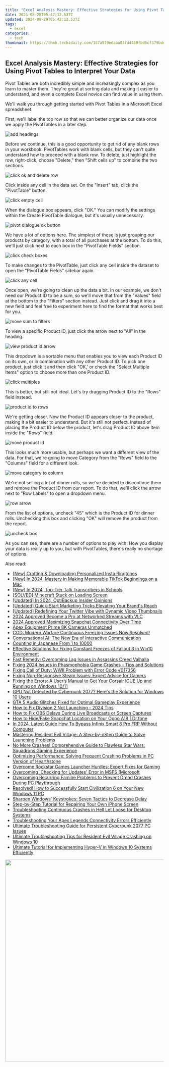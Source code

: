 ```yaml
---
title: "Excel Analysis Mastery: Effective Strategies for Using Pivot Tables to Interpret Your Data"
date: 2024-08-28T05:42:12.537Z
updated: 2024-08-29T05:42:12.537Z
tags:
  - excel
categories:
  - tech
thumbnail: https://thmb.techidaily.com/157a979e6aaa82fd4480fbd5cf379bdea463e7fa26b11cd450cfeeb0ec67e8d3.jpg
---
```


## Excel Analysis Mastery: Effective Strategies for Using Pivot Tables to Interpret Your Data

Pivot Tables are both incredibly simple and increasingly complex as you learn to master them. They're great at sorting data and making it easier to understand, and even a complete Excel novice can find value in using them.

 We'll walk you through getting started with Pivot Tables in a Microsoft Excel spreadsheet.

 First, we'll label the top row so that we can better organize our data once we apply the PivotTables in a later step.

![add headings](https://static1.howtogeekimages.com/wordpress/wp-content/uploads/2020/11/add-heading.png) 

 Before we continue, this is a good opportunity to get rid of any blank rows in your workbook. PivotTables work with blank cells, but they can't quite understand how to proceed with a blank row. To delete, just highlight the row, right-click, choose "Delete," then "Shift cells up" to combine the two sections.

![click ok and delete row](https://static1.howtogeekimages.com/wordpress/wp-content/uploads/2020/11/delete-empty-row.png) 

 Click inside any cell in the data set. On the "Insert" tab, click the "PivotTable" button.

![click empty cell](https://static1.howtogeekimages.com/wordpress/wp-content/uploads/2020/11/cell-click.png) 

 When the dialogue box appears, click "OK." You can modify the settings within the Create PivotTable dialogue, but it's usually unnecessary.

![pivot dialogue ok button](https://static1.howtogeekimages.com/wordpress/wp-content/uploads/2020/11/pivot-dialogue-ok.png) 

 We have a lot of options here. The simplest of these is just grouping our products by category, with a total of all purchases at the bottom. To do this, we'll just click next to each box in the "PivotTable Fields" section.

![click check boxes](https://static1.howtogeekimages.com/wordpress/wp-content/uploads/2020/11/check-boxes.png) 

 To make changes to the PivotTable, just click any cell inside the dataset to open the "PivotTable Fields" sidebar again.

![click any cell](https://static1.howtogeekimages.com/wordpress/wp-content/uploads/2020/11/click-cell.png) 

 Once open, we're going to clean up the data a bit. In our example, we don't need our Product ID to be a sum, so we'll move that from the "Values" field at the bottom to the "Filters" section instead. Just click and drag it into a new field and feel free to experiment here to find the format that works best for you.

![move sum to filters](https://static1.howtogeekimages.com/wordpress/wp-content/uploads/2020/11/sum-to-filters.png) 

 To view a specific Product ID, just click the arrow next to "All" in the heading.

![view product id arrow](https://static1.howtogeekimages.com/wordpress/wp-content/uploads/2020/11/arrow-view-product-id.png) 

 This dropdown is a sortable menu that enables you to view each Product ID on its own, or in combination with any other Product ID. To pick one product, just click it and then click "OK,' or check the "Select Multiple Items" option to choose more than one Product ID.

![click multiples](https://static1.howtogeekimages.com/wordpress/wp-content/uploads/2020/11/click-multiple-ok.png) 

 This is better, but still not ideal. Let's try dragging Product ID to the "Rows" field instead.

![product id to rows](https://static1.howtogeekimages.com/wordpress/wp-content/uploads/2020/11/product-id-to-rows.png) 

 We're getting closer. Now the Product ID appears closer to the product, making it a bit easier to understand. But it's still not perfect. Instead of placing the Product ID below the product, let's drag Product ID above Item inside the "Rows" field.

![move product id](https://static1.howtogeekimages.com/wordpress/wp-content/uploads/2020/11/product-id-move-to-above-item.png) 

 This looks much more usable, but perhaps we want a different view of the data. For that, we're going to move Category from the "Rows" field to the "Columns" field for a different look.

![move category to column](https://static1.howtogeekimages.com/wordpress/wp-content/uploads/2020/11/category-rows-to-column.png) 

 We're not selling a lot of dinner rolls, so we've decided to discontinue them and remove the Product ID from our report. To do that, we'll click the arrow next to "Row Labels" to open a dropdown menu.

![row arrow](https://static1.howtogeekimages.com/wordpress/wp-content/uploads/2020/11/row-labels-arrow2.png) 

 From the list of options, uncheck "45" which is the Product ID for dinner rolls. Unchecking this box and clicking "OK" will remove the product from the report.

![uncheck box](https://static1.howtogeekimages.com/wordpress/wp-content/uploads/2020/11/uncheck-ok1.png) 

 As you can see, there are a number of options to play with. How you display your data is really up to you, but with PivotTables, there's really no shortage of options.

<ins class="adsbygoogle"
     style="display:block"
     data-ad-format="autorelaxed"
     data-ad-client="ca-pub-7571918770474297"
     data-ad-slot="1223367746"></ins>



<ins class="adsbygoogle"
     style="display:block"
     data-ad-client="ca-pub-7571918770474297"
     data-ad-slot="8358498916"
     data-ad-format="auto"
     data-full-width-responsive="true"></ins>

<span class="atpl-alsoreadstyle">Also read:</span>
<div><ul>
<li><a href="https://fox-friendly.techidaily.com/new-crafting-and-downloading-personalized-insta-ringtones/"><u>[New] Crafting & Downloading Personalized Insta Ringtones</u></a></li>
<li><a href="https://tiktok-video-recordings.techidaily.com/new-in-2024-mastery-in-making-memorable-tiktok-beginnings-on-a-mac/"><u>[New] In 2024, Mastery in Making Memorable TikTok Beginnings on a Mac</u></a></li>
<li><a href="https://screen-video-capture.techidaily.com/new-in-2024-top-tier-talk-transcribers-in-schools/"><u>[New] In 2024, Top-Tier Talk Transcribers in Schools</u></a></li>
<li><a href="https://win-blog.techidaily.com/solved-minecraft-stuck-on-loading-screen/"><u>[SOLVED] Minecraft Stuck on Loading Screen</u></a></li>
<li><a href="https://screen-recording.techidaily.com/updated-in-2024-optibackup-insider-opinions/"><u>[Updated] In 2024, OptiBackup Insider Opinions</u></a></li>
<li><a href="https://extra-guidance.techidaily.com/updated-quick-start-marketing-tricks-elevating-your-brands-reach/"><u>[Updated] Quick-Start Marketing Tricks  Elevating Your Brand's Reach</u></a></li>
<li><a href="https://twitter-clips.techidaily.com/updated-redefining-your-twitter-vibe-with-dynamic-video-thumbnails/"><u>[Updated] Redefining Your Twitter Vibe with Dynamic Video Thumbnails</u></a></li>
<li><a href="https://fox-glue.techidaily.com/2024-approved-become-a-pro-at-networked-streams-with-vlc/"><u>2024 Approved  Become a Pro at Networked Streams with VLC</u></a></li>
<li><a href="https://snapchat-videos.techidaily.com/2024-approved-maximizing-snapchat-connectivity-over-time/"><u>2024 Approved  Maximizing Snapchat Connectivity Over Time</u></a></li>
<li><a href="https://fox-http.techidaily.com/apex-equipment-prime-8k-cameras-unmatched/"><u>Apex Equipment  Prime 8K Cameras Unmatched</u></a></li>
<li><a href="https://win-blog.techidaily.com/1723013262746-cod-modern-warfare-continuous-freezing-issues-now-resolved/"><u>COD: Modern Warfare Continuous Freezing Issues Now Resolved!</u></a></li>
<li><a href="https://tech-revival.techidaily.com/conversational-ai-the-new-era-of-interactive-communication/"><u>Conversational AI: The New Era of Interactive Communication</u></a></li>
<li><a href="https://mondly-stories.techidaily.com/counting-in-japanese-from-1-to-10000/"><u>Counting in Japanese From 1 to 10000</u></a></li>
<li><a href="https://win-blog.techidaily.com/effective-solutions-for-fixing-constant-freezes-of-fallout-3-in-win10-environment/"><u>Effective Solutions for Fixing Constant Freezes of Fallout 3 in Win10 Environment</u></a></li>
<li><a href="https://win-blog.techidaily.com/fast-remedy-overcoming-lag-issues-in-assassins-creed-valhalla/"><u>Fast Remedy: Overcoming Lag Issues in Assassins Creed Valhalla</u></a></li>
<li><a href="https://win-blog.techidaily.com/fixing-2024-issues-in-phasmophobia-game-crashes-tips-and-solutions/"><u>Fixing 2024 Issues in Phasmophobia Game Crashes - Tips and Solutions</u></a></li>
<li><a href="https://win-blog.techidaily.com/fixing-call-of-duty-wwii-problem-with-error-code-017356/"><u>Fixing Call of Duty: WWII Problem with Error Code √017356</u></a></li>
<li><a href="https://win-blog.techidaily.com/fixing-non-responsive-steam-issues-expert-advice-for-gamers/"><u>Fixing Non-Responsive Steam Issues: Expert Advice for Gamers</u></a></li>
<li><a href="https://win-blog.techidaily.com/fixing-the-errors-a-users-manual-to-get-your-corsair-icue-up-and-running-on-windows-1011/"><u>Fixing the Errors: A User’s Manual to Get Your Corsair iCUE Up and Running on Windows 10/11</u></a></li>
<li><a href="https://win-blog.techidaily.com/gpu-not-detected-by-cyberpunk-2077-heres-the-solution-for-windows-10-users/"><u>GPU Not Detected by Cyberpunk 2077? Here's the Solution for Windows 10 Users</u></a></li>
<li><a href="https://win-blog.techidaily.com/gta-5-audio-glitches-fixed-for-optimal-gameplay-experience/"><u>GTA 5 Audio Glitches Fixed for Optimal Gameplay Experience</u></a></li>
<li><a href="https://win-blog.techidaily.com/1722999855510-how-to-fix-division-2-not-launching-2024-tips/"><u>How to Fix Division 2 Not Launching - 2024 Tips</u></a></li>
<li><a href="https://win-blog.techidaily.com/how-to-fix-obs-delays-during-live-broadcasts-or-screen-captures/"><u>How to Fix OBS Delays During Live Broadcasts or Screen Captures</u></a></li>
<li><a href="https://location-social.techidaily.com/how-to-hidefake-snapchat-location-on-your-oppo-a18-drfone-by-drfone-virtual-android/"><u>How to Hide/Fake Snapchat Location on Your Oppo A18 | Dr.fone</u></a></li>
<li><a href="https://bypass-frp.techidaily.com/in-2024-latest-guide-how-to-bypass-infinix-smart-8-pro-frp-without-computer-by-drfone-android/"><u>In 2024, Latest Guide How To Bypass Infinix Smart 8 Pro FRP Without Computer</u></a></li>
<li><a href="https://win-blog.techidaily.com/mastering-resident-evil-village-a-step-by-nstep-guide-to-solve-launching-problems/"><u>Mastering Resident Evil Village: A Step-by-nStep Guide to Solve Launching Problems</u></a></li>
<li><a href="https://win-blog.techidaily.com/no-more-crashes-comprehensive-guide-to-flawless-star-wars-squadrons-gaming-experience/"><u>No More Crashes! Comprehensive Guide to Flawless Star Wars: Squadrons Gaming Experience</u></a></li>
<li><a href="https://win-blog.techidaily.com/optimizing-performance-solving-frequent-crashing-problems-in-pc-version-of-hearthstone/"><u>Optimizing Performance: Solving Frequent Crashing Problems in PC Version of Hearthstone</u></a></li>
<li><a href="https://win-blog.techidaily.com/overcome-rockstar-games-launcher-hurdles-expert-fixes-for-gaming/"><u>Overcome Rockstar Games Launcher Hurdles: Expert Fixes for Gaming</u></a></li>
<li><a href="https://win-answers.techidaily.com/overcoming-checking-for-updates-error-in-msfs-microsoft/"><u>Overcoming 'Checking for Updates' Error in MSFS (Microsoft</u></a></li>
<li><a href="https://win-blog.techidaily.com/overcoming-recurring-famine-problems-to-prevent-dread-crashes-during-pc-playthrough/"><u>Overcoming Recurring Famine Problems to Prevent Dread Crashes During PC Playthrough</u></a></li>
<li><a href="https://win-blog.techidaily.com/resolved-how-to-successfully-start-civilization-6-on-your-new-windows-11-pc/"><u>Resolved! How to Successfully Start Civilization 6 on Your New Windows 11 PC</u></a></li>
<li><a href="https://windows11.techidaily.com/sharpen-windows-keystrokes-seven-tactics-to-decrease-delay/"><u>Sharpen Windows' Keystrokes: Seven Tactics to Decrease Delay</u></a></li>
<li><a href="https://data-safeguard.techidaily.com/step-by-step-tutorial-for-repairing-your-own-iphone-screen/"><u>Step-by-Step Tutorial for Repairing Your Own iPhone Screen</u></a></li>
<li><a href="https://win-blog.techidaily.com/troubleshooting-continuous-crashes-in-hell-let-loose-for-desktop-systems/"><u>Troubleshooting Continuous Crashes in Hell Let Loose for Desktop Systems</u></a></li>
<li><a href="https://win-blog.techidaily.com/troubleshooting-your-apex-legends-connectivity-errors-efficiently/"><u>Troubleshooting Your Apex Legends Connectivity Errors Efficiently</u></a></li>
<li><a href="https://win-blog.techidaily.com/ultimate-troubleshooting-guide-for-persistent-cyberpunk-2077-pc-issues/"><u>Ultimate Troubleshooting Guide for Persistent Cyberpunk 2077 PC Issues</u></a></li>
<li><a href="https://win-blog.techidaily.com/ultimate-troubleshooting-tips-for-resident-evil-village-crashing-on-windows-10/"><u>Ultimate Troubleshooting Tips for Resident Evil Village Crashing on Windows 10</u></a></li>
<li><a href="https://win-blog.techidaily.com/ultimate-tutorial-for-implementing-hyper-v-in-windows-10-systems-efficiently/"><u>Ultimate Tutorial for Implementing Hyper-V in Windows 10 Systems Efficiently</u></a></li>
</ul></div>

<!-- affiliate ads begin -->
<a href="https://ephamedtechinc.pxf.io/c/5597632/2097467/26400?prodsku=B700" target="_top" id="2097467"><img src="//a.impactradius-go.com/display-ad/26400-2097467" border="0" alt="" width="640" height="640"/></a><img height="0" width="0" src="https://imp.pxf.io/i/5597632/2097467/26400" style="position:absolute;visibility:hidden;" border="0" />
<!-- affiliate ads end -->